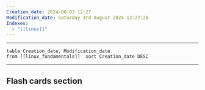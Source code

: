 ```yaml
---
Creation_date: 2024-08-03 12:27
Modification_date: Saturday 3rd August 2024 12:27:28
Indexes:
  - "[[linux]]"
---
```


----



```dataview
table Creation_date, Modification_date
from [[linux_fundamentals]]  sort Creation_date DESC
```























---
## Flash cards section

